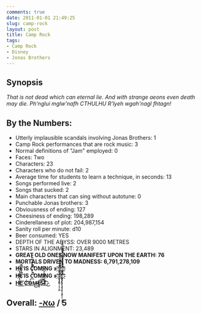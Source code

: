 ```yaml
---
comments: true
date: 2011-01-01 21:49:25
slug: camp-rock
layout: post
title: Camp Rock
tags:
- Camp Rock
- Disney
- Jonas Brothers
---
```


## Synopsis

_That is not dead which can eternal lie.
And with strange aeons even death may die.
Ph'nglui mglw'nafh CTHULHU R'lyeh wgah'nagl fhtagn!_

## By the Numbers:

  * Utterly implausible scandals involving Jonas Brothers: 1
  * Camp Rock performances that are rock music: 3
  * Normal definitions of "Jam" employed: 0
  * Faces: Two
  * Characters: 23
  * Characters who do not fail: 2
  * Average time for students to learn a technique, in seconds: 13
  * Songs performed live: 2
  * Songs that sucked: 2
  * Main characters that can sing without autotune: 0
  * Punchable Jonas brothers: 3
  * Obviousness of ending: 127
  * Cheesiness of ending: 198,289
  * Cinderellaness of plot: 204,987,154
  * Sanity roll per minute: d10
  * Beer consumed: YES
  * DEPTH OF THE ABYSS: OVER 9000 METRES
  * STARS IN ALIGNMENT: 23,489
  * **GREAT OLD ONES NOW MANIFEST UPON THE EARTH: 76**	
  * **MORTALS DRIVEN TO MADNESS: 6,791,278,109**
  * **H҉̵̞̟̠̖̗̘Ȅ̐̑̒̚̕̚ IS C̒̓̔̿̿̿̕̚̚̕̚̕̚̕̚̕̚̕̚OMI҉̵̞̟̠̖̗̘NG > ͡҉҉ ̵̡̢̛̗̘̙̜̝̞̟̠͇̊̋̌̍̎̏̿̿̿̚ ҉ ҉҉̡̢̡̢̛̛̖̗̘̙̜̝̞̟̠̖̗̘̙̜̝̞̟̠̊̋̌̍̎̏̐̑̒̓̔̊̋̌̍̎̏̐̑ ͡҉҉**
  * **H҉̵̞̟̠̖̗̘Ȅ̐̑̒̚̕̚ IS C̒̓̔̿̿̿̕̚̚̕̚̕̚̕̚̕̚̕̚OMI҉̵̞̟̠̖̗̘NG > ͡҉҉ ̵̡̢̛̗̘̙̜̝̞̟̠͇̊̋̌̍̎̏̿̿̿̚ ҉ ҉҉̡̢̡̢̛̛̖̗̘̙̜̝̞̟̠̖̗̘̙̜̝̞̟̠̊̋̌̍̎̏̐̑̒̓̔̊̋̌̍̎̏̐̑ ͡҉҉**
  * **[H̛͘E͟͟҉ ͟͞͞Ć̸͘͡Ó̴͡M̶̴̧̕͜Ę̸̢͠͠S̵̵͡.̴̸̕͟.͡͞.̵͜](http://www.youtube.com/watch?v=CIlYg2P9AmA&feature=player_embedded#!)**

## Overall: [-אω](https://secure.wikimedia.org/wikipedia/en/wiki/Aleph_number#Aleph-.CF.89) / 5
